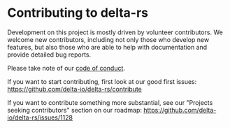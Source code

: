 # Contributing to delta-rs

Development on this project is mostly driven by volunteer contributors. We welcome new contributors, including not only those who develop new features, but also those who are able to help with documentation and provide detailed bug reports. 

Please take note of our [code of conduct](CODE_OF_CONDUCT.md).

If you want to start contributing, first look at our good first issues: https://github.com/delta-io/delta-rs/contribute

If you want to contribute something more substantial, see our "Projects seeking contributors" section on our roadmap: https://github.com/delta-io/delta-rs/issues/1128
